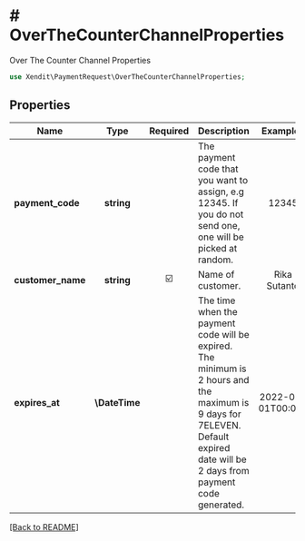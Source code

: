 # # OverTheCounterChannelProperties
Over The Counter Channel Properties

```php
use Xendit\PaymentRequest\OverTheCounterChannelProperties;
```

## Properties

| Name | Type | Required | Description | Examples |
|------------|:-------------:|:-------------:|-------------|:-------------:|
| **payment_code** | **string** |  | The payment code that you want to assign, e.g 12345. If you do not send one, one will be picked at random. | 12345 |
| **customer_name** | **string** | ☑️ | Name of customer. | Rika Sutanto |
| **expires_at** | **\DateTime** |  | The time when the payment code will be expired. The minimum is 2 hours and the maximum is 9 days for 7ELEVEN. Default expired date will be 2 days from payment code generated. | 2022-01-01T00:00Z |


[[Back to README]](../../README.md)
